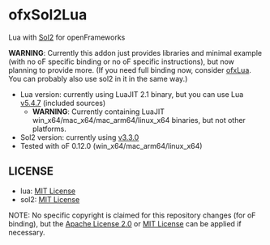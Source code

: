 # ofxSol2Lua

Lua with [Sol2](https://github.com/ThePhD/sol2) for openFrameworks

**WARNING**: Currently this addon just provides libraries and minimal example (with no oF specific binding or no oF specific instructions), but now planning to provide more. (If you need full binding now, consider [ofxLua](https://github.com/danomatika/ofxLua). You can probably also use sol2 in it in the same way.)

- Lua version: currently using LuaJIT 2.1 binary, but you can use Lua [v5.4.7](https://github.com/lua/lua/tree/v5.4.7) (included sources)
    - **WARNING**: Currently containing LuaJIT win_x64/mac_x64/mac_arm64/linux_x64 binaries, but not other platforms.
- Sol2 version: currently using [v3.3.0](https://github.com/ThePhD/sol2/releases/tag/v3.3.0)
- Tested with oF 0.12.0 (win_x64/mac_arm64/linux_x64)

## LICENSE

- lua: [MIT License](https://www.lua.org/license.html)
- sol2: [MIT License](https://github.com/ThePhD/sol2/blob/develop/LICENSE.txt)

NOTE: No specific copyright is claimed for this repository changes (for oF binding), but the [Apache License 2.0](LICENSE_APACHE) or [MIT License](LICENSE_MIT) can be applied if necessary.
